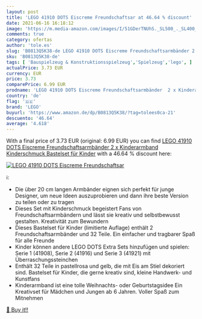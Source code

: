 ```yaml
---
layout: post
title: 'LEGO 41910 DOTS Eiscreme Freundschaftsar at 46.64 % discount'
date: 2021-06-16 16:18:12
image: 'https://m.media-amazon.com/images/I/51GDerTNUhS._SL500_._SL400_.jpg'
comments: true
category: ofertas
author: 'tole.es'
slug: 'B0813Q5K38-de LEGO 41910 DOTS Eiscreme Freundschaftsarmbänder 2 x...'
sku: 'B0813Q5K38-de'
tags: [ 'Bauspielzeug & Konstruktionsspielzeug','Spielzeug','lego', ]
actualPrice: 3.73 EUR
currency: EUR
price: 3.73
comparePrice: 6.99 EUR
prodname: 'LEGO 41910 DOTS Eiscreme Freundschaftsarmbänder  2 x Kinderarmband  Kinderschmuck  Bastelset für Kinder'
country: 'de'
flag: '🇩🇪'
brand: 'LEGO'
buyurl: 'https://www.amazon.de/dp/B0813Q5K38/?tag=tolees0ca-21'
descuento: '46.64'
average: '4.618'
---
```


With a final price of 3.73 EUR (original: 6.99 EUR) you can find [LEGO 41910 DOTS Eiscreme Freundschaftsarmbänder  2 x Kinderarmband  Kinderschmuck  Bastelset für Kinder](https://www.amazon.de/dp/B0813Q5K38/?tag=tolees0ca-21) with a  46.64 % discount here:

[![LEGO 41910 DOTS Eiscreme Freundschaftsar](https://m.media-amazon.com/images/I/51GDerTNUhS._SL500_._SL400_.jpg)](https://www.amazon.de/dp/B0813Q5K38/?tag=tolees0ca-21)

ℹ️:

- Die über 20 cm langen Armbänder eignen sich perfekt für junge Designer, um neue Ideen auszuprobieren und dann ihre beste Version zu teilen oder zu tragen
- Dieses Set mit Kinderschmuck begeistert Fans von Freundschaftsarmbändern und lässt sie kreativ und selbstbewusst gestalten. Kreativität zum Bewundern
- Dieses Bastelset für Kinder (limitierte Auflage) enthält 2 Freundschaftsarmbänder und 32 Teile. Ein einfacher und tragbarer Spaß für alle Freunde
- Kinder können andere LEGO DOTS Extra Sets hinzufügen und spielen: Serie 1 (41908), Serie 2 (41916) und Serie 3 (41921) mit Überraschungssteinchen
- Enthält 32 Teile in pastellrosa und gelb, die mit Eis am Stiel dekoriert sind. Bastelset für Kinder, die gerne kreativ sind, kleine Handwerk- und Kunstfans
- Kinderarmband ist eine tolle Weihnachts- oder Geburtstagsidee Ein Kreativset für Mädchen und Jungen ab 6 Jahren. Voller Spaß zum Mitnehmen

[🛒 Buy it!!](https://www.amazon.de/dp/B0813Q5K38/?tag=tolees0ca-21)
